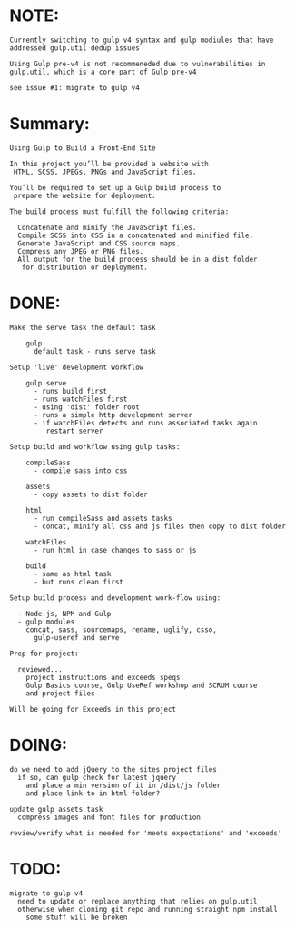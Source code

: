 # NOTE:

    Currently switching to gulp v4 syntax and gulp modiules that have addressed gulp.util dedup issues
    
    Using Gulp pre-v4 is not recommeneded due to vulnerabilities in gulp.util, which is a core part of Gulp pre-v4
    
    see issue #1: migrate to gulp v4 
    

# Summary:

    Using Gulp to Build a Front-End Site

    In this project you’ll be provided a website with
     HTML, SCSS, JPEGs, PNGs and JavaScript files.

    You’ll be required to set up a Gulp build process to
     prepare the website for deployment.

    The build process must fulfill the following criteria:

      Concatenate and minify the JavaScript files.
      Compile SCSS into CSS in a concatenated and minified file.
      Generate JavaScript and CSS source maps.
      Compress any JPEG or PNG files.
      All output for the build process should be in a dist folder
       for distribution or deployment.

# DONE:  

    Make the serve task the default task

        gulp
          default task - runs serve task

    Setup 'live' development workflow

        gulp serve
          - runs build first
          - runs watchFiles first
          - using 'dist' folder root
          - runs a simple http development server
          - if watchFiles detects and runs associated tasks again
             restart server

    Setup build and workflow using gulp tasks:

        compileSass
          - compile sass into css

        assets
          - copy assets to dist folder

        html
          - run compileSass and assets tasks
          - concat, minify all css and js files then copy to dist folder

        watchFiles
          - run html in case changes to sass or js

        build
          - same as html task
          - but runs clean first

    Setup build process and development work-flow using:

      - Node.js, NPM and Gulp
      - gulp modules  
        concat, sass, sourcemaps, rename, uglify, csso,
          gulp-useref and serve

    Prep for project:

      reviewed...
        project instructions and exceeds speqs.
        Gulp Basics course, Gulp UseRef workshop and SCRUM course
        and project files

    Will be going for Exceeds in this project

# DOING:

    do we need to add jQuery to the sites project files
      if so, can gulp check for latest jquery
        and place a min version of it in /dist/js folder
        and place link to in html folder?

    update gulp assets task
      compress images and font files for production

    review/verify what is needed for 'meets expectations' and 'exceeds'

# TODO:

    migrate to gulp v4
      need to update or replace anything that relies on gulp.util
      otherwise when cloning git repo and running straight npm install
        some stuff will be broken
